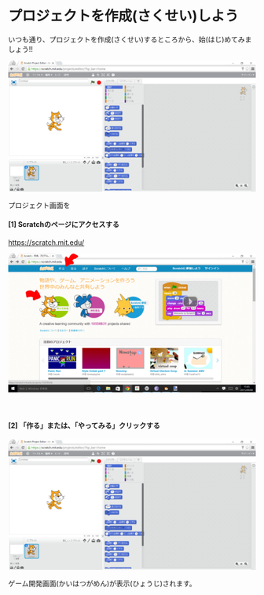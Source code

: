 # プロジェクトを作成(さくせい)しよう

いつも通り、プロジェクトを作成(さくせい)するところから、始(はじ)めてみましょう!!

![](base001_make_002.png)

プロジェクト画面を


#### [1] Scratchのページにアクセスする
https://scratch.mit.edu/

![](base001_make.png)

　
　　
　　
　　　
　


#### [2] 「作る」または、「やってみる」クリックする

![](base001_make_002.png)

ゲーム開発画面(かいはつがめん)が表示(ひょうじ)されます。
